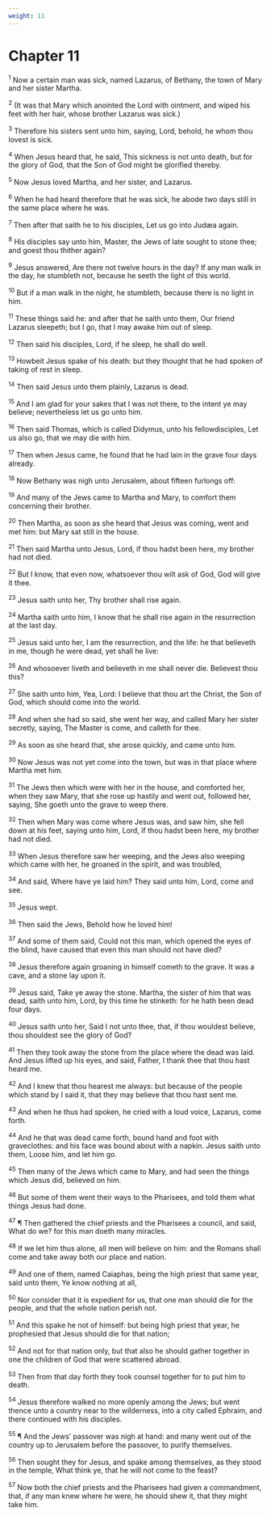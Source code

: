 ```yaml
---
weight: 11
---
```


# Chapter 11

<sup>1</sup> Now a certain man was sick, named Lazarus, of Bethany, the town of Mary and her sister Martha. 

<sup>2</sup> (It was that Mary which anointed the Lord with ointment, and wiped his feet with her hair, whose brother Lazarus was sick.) 

<sup>3</sup> Therefore his sisters sent unto him, saying, Lord, behold, he whom thou lovest is sick. 

<sup>4</sup> When Jesus heard that, he said, This sickness is not unto death, but for the glory of God, that the Son of God might be glorified thereby. 

<sup>5</sup> Now Jesus loved Martha, and her sister, and Lazarus. 

<sup>6</sup> When he had heard therefore that he was sick, he abode two days still in the same place where he was. 

<sup>7</sup> Then after that saith he to his disciples, Let us go into Judæa again. 

<sup>8</sup> His disciples say unto him, Master, the Jews of late sought to stone thee; and goest thou thither again? 

<sup>9</sup> Jesus answered, Are there not twelve hours in the day? If any man walk in the day, he stumbleth not, because he seeth the light of this world. 

<sup>10</sup> But if a man walk in the night, he stumbleth, because there is no light in him. 

<sup>11</sup> These things said he: and after that he saith unto them, Our friend Lazarus sleepeth; but I go, that I may awake him out of sleep. 

<sup>12</sup> Then said his disciples, Lord, if he sleep, he shall do well. 

<sup>13</sup> Howbeit Jesus spake of his death: but they thought that he had spoken of taking of rest in sleep. 

<sup>14</sup> Then said Jesus unto them plainly, Lazarus is dead. 

<sup>15</sup> And I am glad for your sakes that I was not there, to the intent ye may believe; nevertheless let us go unto him. 

<sup>16</sup> Then said Thomas, which is called Didymus, unto his fellowdisciples, Let us also go, that we may die with him. 

<sup>17</sup> Then when Jesus came, he found that he had lain in the grave four days already. 

<sup>18</sup> Now Bethany was nigh unto Jerusalem, about fifteen furlongs off: 

<sup>19</sup> And many of the Jews came to Martha and Mary, to comfort them concerning their brother. 

<sup>20</sup> Then Martha, as soon as she heard that Jesus was coming, went and met him: but Mary sat still in the house. 

<sup>21</sup> Then said Martha unto Jesus, Lord, if thou hadst been here, my brother had not died. 

<sup>22</sup> But I know, that even now, whatsoever thou wilt ask of God, God will give it thee. 

<sup>23</sup> Jesus saith unto her, Thy brother shall rise again. 

<sup>24</sup> Martha saith unto him, I know that he shall rise again in the resurrection at the last day. 

<sup>25</sup> Jesus said unto her, I am the resurrection, and the life: he that believeth in me, though he were dead, yet shall he live: 

<sup>26</sup> And whosoever liveth and believeth in me shall never die. Believest thou this? 

<sup>27</sup> She saith unto him, Yea, Lord: I believe that thou art the Christ, the Son of God, which should come into the world. 

<sup>28</sup> And when she had so said, she went her way, and called Mary her sister secretly, saying, The Master is come, and calleth for thee. 

<sup>29</sup> As soon as she heard that, she arose quickly, and came unto him. 

<sup>30</sup> Now Jesus was not yet come into the town, but was in that place where Martha met him. 

<sup>31</sup> The Jews then which were with her in the house, and comforted her, when they saw Mary, that she rose up hastily and went out, followed her, saying, She goeth unto the grave to weep there. 

<sup>32</sup> Then when Mary was come where Jesus was, and saw him, she fell down at his feet, saying unto him, Lord, if thou hadst been here, my brother had not died. 

<sup>33</sup> When Jesus therefore saw her weeping, and the Jews also weeping which came with her, he groaned in the spirit, and was troubled, 

<sup>34</sup> And said, Where have ye laid him? They said unto him, Lord, come and see. 

<sup>35</sup> Jesus wept. 

<sup>36</sup> Then said the Jews, Behold how he loved him! 

<sup>37</sup> And some of them said, Could not this man, which opened the eyes of the blind, have caused that even this man should not have died? 

<sup>38</sup> Jesus therefore again groaning in himself cometh to the grave. It was a cave, and a stone lay upon it. 

<sup>39</sup> Jesus said, Take ye away the stone. Martha, the sister of him that was dead, saith unto him, Lord, by this time he stinketh: for he hath been dead four days. 

<sup>40</sup> Jesus saith unto her, Said I not unto thee, that, if thou wouldest believe, thou shouldest see the glory of God? 

<sup>41</sup> Then they took away the stone from the place where the dead was laid. And Jesus lifted up his eyes, and said, Father, I thank thee that thou hast heard me. 

<sup>42</sup> And I knew that thou hearest me always: but because of the people which stand by I said it, that they may believe that thou hast sent me. 

<sup>43</sup> And when he thus had spoken, he cried with a loud voice, Lazarus, come forth. 

<sup>44</sup> And he that was dead came forth, bound hand and foot with graveclothes: and his face was bound about with a napkin. Jesus saith unto them, Loose him, and let him go. 

<sup>45</sup> Then many of the Jews which came to Mary, and had seen the things which Jesus did, believed on him. 

<sup>46</sup> But some of them went their ways to the Pharisees, and told them what things Jesus had done. 

<sup>47</sup> ¶ Then gathered the chief priests and the Pharisees a council, and said, What do we? for this man doeth many miracles. 

<sup>48</sup> If we let him thus alone, all men will believe on him: and the Romans shall come and take away both our place and nation. 

<sup>49</sup> And one of them, named Caiaphas, being the high priest that same year, said unto them, Ye know nothing at all, 

<sup>50</sup> Nor consider that it is expedient for us, that one man should die for the people, and that the whole nation perish not. 

<sup>51</sup> And this spake he not of himself: but being high priest that year, he prophesied that Jesus should die for that nation; 

<sup>52</sup> And not for that nation only, but that also he should gather together in one the children of God that were scattered abroad. 

<sup>53</sup> Then from that day forth they took counsel together for to put him to death. 

<sup>54</sup> Jesus therefore walked no more openly among the Jews; but went thence unto a country near to the wilderness, into a city called Ephraim, and there continued with his disciples. 

<sup>55</sup> ¶ And the Jews’ passover was nigh at hand: and many went out of the country up to Jerusalem before the passover, to purify themselves. 

<sup>56</sup> Then sought they for Jesus, and spake among themselves, as they stood in the temple, What think ye, that he will not come to the feast? 

<sup>57</sup> Now both the chief priests and the Pharisees had given a commandment, that, if any man knew where he were, he should shew it, that they might take him. 


